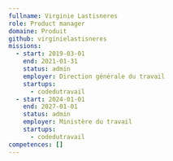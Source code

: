 ```yaml
---
fullname: Virginie Lastisneres
role: Product manager
domaine: Produit
github: virginielastisneres
missions:
  - start: 2019-03-01
    end: 2021-01-31
    status: admin
    employer: Direction générale du travail
    startups:
      - codedutravail
  - start: 2024-01-01
    end: 2027-01-01
    status: admin
    employer: Ministère du travail
    startups:
      - codedutravail
competences: []
---
```


